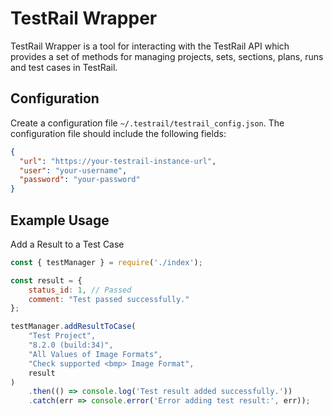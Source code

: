 # TestRail Wrapper

TestRail Wrapper is a tool for interacting with the
TestRail API which provides a set of methods for managing
projects, sets, sections, plans, runs and test cases in TestRail.

## Configuration
Create a configuration file `~/.testrail/testrail_config.json`.
The configuration file should include the following fields:
```json
{
  "url": "https://your-testrail-instance-url",
  "user": "your-username",
  "password": "your-password"
}
```

## Example Usage

Add a Result to a Test Case

```javascript
const { testManager } = require('./index');

const result = {
    status_id: 1, // Passed
    comment: "Test passed successfully."
};

testManager.addResultToCase(
    "Test Project",
    "8.2.0 (build:34)",
    "All Values of Image Formats",
    "Check supported <bmp> Image Format",
    result
)
    .then(() => console.log('Test result added successfully.'))
    .catch(err => console.error('Error adding test result:', err));
```
